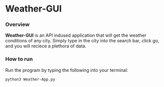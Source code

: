 # Weather-GUI

### Overview

**Weather-GUI** is an API indused application that will get the weather conditions of any city. Simply type in the city into the search bar, click go, and you will reciece a plethora of data.

### How to run

Run the program by typing the following into your terminal:

`python3 Weather-App.py`
